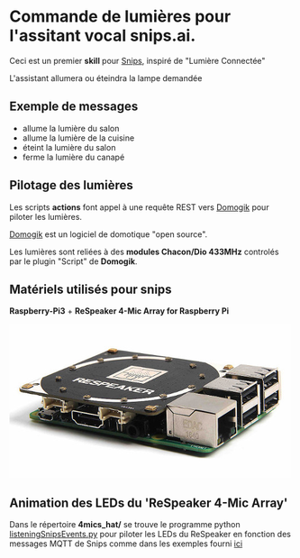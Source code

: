 # Commande de lumières pour l'assitant vocal snips.ai.

Ceci est un premier **skill** pour [Snips](https://www.snips.ai), inspiré de "Lumière Connectée"

L'assistant allumera ou éteindra la lampe demandée


## Exemple de messages

* allume la lumière du salon
* allume la lumière de la cuisine
* éteint la lumière du salon
* ferme la lumière du canapé


## Pilotage des lumières

Les scripts **actions** font appel à une requête REST vers [Domogik](http://www.domogik.org)  pour piloter les lumières.

[Domogik](http://www.domogik.org) est un logiciel de domotique "open source".

Les lumières sont reliées à des **modules Chacon/Dio 433MHz** controlés par le plugin "Script" de **Domogik**.

## Matériels utilisés pour snips

**Raspberry-Pi3** + **ReSpeaker 4-Mic Array for Raspberry Pi**

![ReSpeaker 4-Mic Array + Raspberry Pi](ReSpeaker_4-Mic_Array.jpg)

## Animation des LEDs du 'ReSpeaker 4-Mic Array'

Dans le répertoire **4mics_hat/** se trouve le programme python [listeningSnipsEvents.py](4mics_hat/listeningSnipsEvents.py) pour piloter les LEDs du ReSpeaker en fonction des messages MQTT de Snips comme dans les exemples fourni [ici](https://snips.gitbook.io/tutorials/t/technical-guides/listening-to-intents-over-mqtt-using-python)




